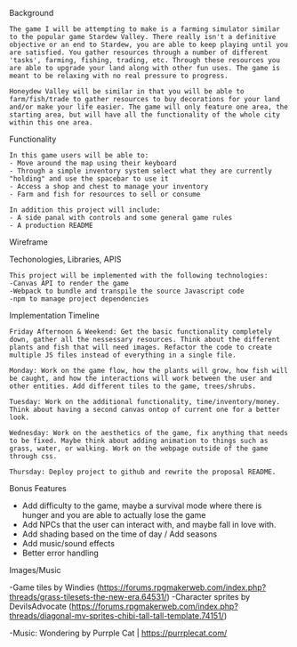 Background

    The game I will be attempting to make is a farming simulator similar to the popular game Stardew Valley. There really isn't a definitive objective or an end to Stardew, you are able to keep playing until you are satisfied. You gather resources through a number of different 'tasks', farming, fishing, trading, etc. Through these resources you are able to upgrade your land along with other fun uses. The game is meant to be relaxing with no real pressure to progress.

    Honeydew Valley will be similar in that you will be able to farm/fish/trade to gather resources to buy decorations for your land and/or make your life easier. The game will only feature one area, the starting area, but will have all the functionality of the whole city within this one area.

Functionality

    In this game users will be able to:
    - Move around the map using their keyboard
    - Through a simple inventory system select what they are currently "holding" and use the spacebar to use it
    - Access a shop and chest to manage your inventory
    - Farm and fish for resources to sell or consume

    In addition this project will include:
    - A side panal with controls and some general game rules
    - A production README

Wireframe

Techonologies, Libraries, APIS

    This project will be implemented with the following technologies:
    -Canvas API to render the game
    -Webpack to bundle and transpile the source Javascript code
    -npm to manage project dependencies

Implementation Timeline

    Friday Afternoon & Weekend: Get the basic functionality completely down, gather all the nessessary resources. Think about the different plants and fish that will need images. Refactor the code to create multiple JS files instead of everything in a single file.

    Monday: Work on the game flow, how the plants will grow, how fish will be caught, and how the interactions will work between the user and other entities. Add different tiles to the game, trees/shrubs.

    Tuesday: Work on the additional functionality, time/inventory/money. Think about having a second canvas ontop of current one for a better look.

    Wednesday: Work on the aesthetics of the game, fix anything that needs to be fixed. Maybe think about adding animation to things such as grass, water, or walking. Work on the webpage outside of the game through css.

    Thursday: Deploy project to github and rewrite the proposal README.

Bonus Features

- Add difficulty to the game, maybe a survival mode where there is hunger and you are able to actually lose the game
- Add NPCs that the user can interact with, and maybe fall in love with.
- Add shading based on the time of day / Add seasons 
- Add music/sound effects
- Better error handling

Images/Music

-Game tiles by Windies (https://forums.rpgmakerweb.com/index.php?threads/grass-tilesets-the-new-era.64531/)
-Character sprites by DevilsAdvocate (https://forums.rpgmakerweb.com/index.php?threads/diagonal-mv-sprites-chibi-tall-tall-template.74151/)

-Music: Wondering by Purrple Cat | https://purrplecat.com/ 